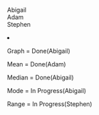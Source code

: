 Abigail
<br>
Adam
<br>
Stephen

<li>
  <p>Graph = Done(Abigail)</p>
  <p>Mean = Done(Adam)</p>
  <p>Median = Done(Abigail)</p>
  <p>Mode = In Progress(Abigail)</p>
  <p>Range = In Progress(Stephen)</p>
 </li>
